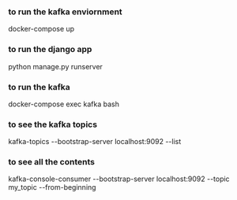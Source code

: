 ### to run the kafka enviornment
docker-compose up
### to run the django app
python manage.py runserver 
### to run the kafka 
docker-compose exec kafka bash 
### to see the kafka topics
kafka-topics --bootstrap-server localhost:9092 --list 
### to see all the contents
kafka-console-consumer --bootstrap-server localhost:9092 --topic my_topic --from-beginning 
